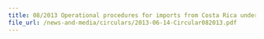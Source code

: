 ```yaml
---
title: 08/2013 Operational procedures for imports from Costa Rica under the Singapore-Costa Rica Free Trade Agreement (SCRFTA)
file_url: /news-and-media/circulars/2013-06-14-Circular082013.pdf
---
```

